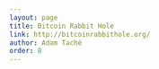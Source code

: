 ```yaml
---
layout: page
title: Bitcoin Rabbit Hole
link: http://bitcoinrabbithole.org/
author: Adam Taché
order: 8
---
```

